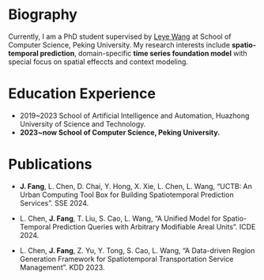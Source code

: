 # Biography
Currently, I am a PhD student supervised by [Leye Wang](https://wangleye.github.io/) at School of Computer Science, Peking University. My research interests include **spatio-temporal prediction**, domain-specific **time series foundation model** with special focus on spatial effeccts and context modeling.

# Education Experience
- 2019~2023 School of Artificial Intelligence and Automation, Huazhong University of Science and Technology.
- **2023~now School of Computer Science, Peking University.**

# Publications

+ **J. Fang**, L. Chen, D. Chai, Y. Hong, X. Xie, L. Chen, L. Wang, “UCTB: An Urban Computing Tool Box for Building Spatiotemporal Prediction Services”. SSE 2024.

+ L. Chen, **J. Fang**, T. Liu, S. Cao, L. Wang, “A Unified Model for Spatio-Temporal Prediction Queries with Arbitrary Modifiable Areal Units”. ICDE 2024.

+ L. Chen, **J. Fang**, Z. Yu, Y. Tong, S. Cao, L. Wang, “A Data-driven Region Generation Framework for Spatiotemporal Transportation Service Management”. KDD 2023. 